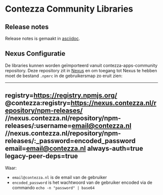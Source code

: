 # Contezza Community Libraries

## Release notes

Release notes is gemaakt in [asciidoc](docs/src/docs/asciidoc/contezza-apps-community.adoc).

## Nexus Configuratie

De libraries kunnen worden geïmporteerd vanuit contezza-apps-community repository. Deze repository zit in [Nexus](https://nexus.contezza.nl) en om toegang tot Nexus te hebben moet de bestand `.npmrc` in de gebruikersmap zo eruit zien:

----
registry=https://registry.npmjs.org/
@contezza:registry=https://nexus.contezza.nl/repository/npm-releases/
//nexus.contezza.nl/repository/npm-releases/:username=email@contezza.nl
//nexus.contezza.nl/repository/npm-releases/:_password=encoded_password
email=email@contezza.nl
always-auth=true
legacy-peer-deps=true
----

Waar:
* `email@contezza.nl` is de email van de gebruiker
* `encoded_password` is het wachtwoord van de gebruiker encoded via de commando `echo -n "password" | base64`
